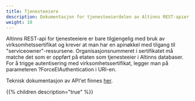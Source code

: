 ```yaml
---
title: Tjenesteeiere
description: Dokumentasjon for tjenesteeierdelen av Altinns REST-apier
weight: 10
---
```


Altinns REST-api for tjenesteeiere er bare tilgjengelig med bruk av virksomhetssertifikat og krever at man har en apinøkkel med tilgang til "serviceowner"-ressursene.
Organisasjonsnummeret i sertifikatet må matche det som er oppført på etaten som tjenesteeier i Altinns databaser. For å trigge autentisering med virksomhetssertifikat, legger man på parameteren ?ForceEIAuthentication i URI-en.

Teknisk dokumentasjon av API'et finnes [her](https://www.altinn.no/api/serviceowner/help).

{{% children description="true" %}}